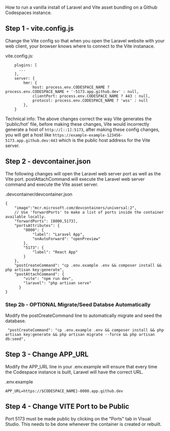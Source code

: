 How to run a vanilla install of Laravel and Vite asset bundling on a Github Codespaces instance.

## Step 1 - vite.config.js

Change the Vite config so that when you open the Laravel website with your web client, your browser knows where to connect to the Vite instanace.

vite.config.js:
```
    plugins: [
      ...
    ],
    server: {
        hmr: {
            host: process.env.CODESPACE_NAME ? process.env.CODESPACE_NAME + '-5173.app.github.dev' : null,
            clientPort: process.env.CODESPACE_NAME ? 443 : null,
            protocol: process.env.CODESPACE_NAME ? 'wss' : null
        },
    }
```

Technical info: The above changes correct the way Vite generates the 'public/hot' file, before making these changes, Vite would incorrectly generate a host of `http://[::1]:5173`, after making these config changes, you will get a host like `https://example-example-123456-5173.app.github.dev:443` which is the public host address for the Vite server.

## Step 2 - devcontainer.json

The following changes will open the Laravel web server port as well as the Vite port. postAttachCommand will execute the Laravel web server command and execute the Vite asset server.

.devcontainer/devcontainer.json
```
{
    "image":"mcr.microsoft.com/devcontainers/universal:2",
    // Use 'forwardPorts' to make a list of ports inside the container available locally.
    "forwardPorts": [8000,5173],
	"portsAttributes": {
		"8000": {
			"label": "Laravel App",
            "onAutoForward": "openPreview"
		},
		"5173": {
			"label": "React App"
		}
	},
    "postCreateCommand": "cp .env.example .env && composer install && php artisan key:generate",
	"postAttachCommand": {
		"vite": "npm run dev",
		"laravel": "php artisan serve"
	  }
}
```

### Step 2b - OPTIONAL Migrate/Seed Databse Automatically

Modify the postCreateCommand line to automatically migrate and seed the database.

```
 "postCreateCommand": "cp .env.example .env && composer install && php artisan key:generate && php artisan migrate --force && php artisan db:seed",
```

## Step 3 - Change APP_URL

Modify the APP_URL line in your .env.example will ensure that every time the Codespace instance is built, Laravel will have the correct URL.

.env.example
```
APP_URL=https://$CODESPACE_NAME}-8000.app.github.dev
```

## Step 4 - Change VITE Port to be Public

Port 5173 must be made public by clicking on the "Ports" tab in Visual Studio. This needs to be done whenever the container is created or rebuilt.
